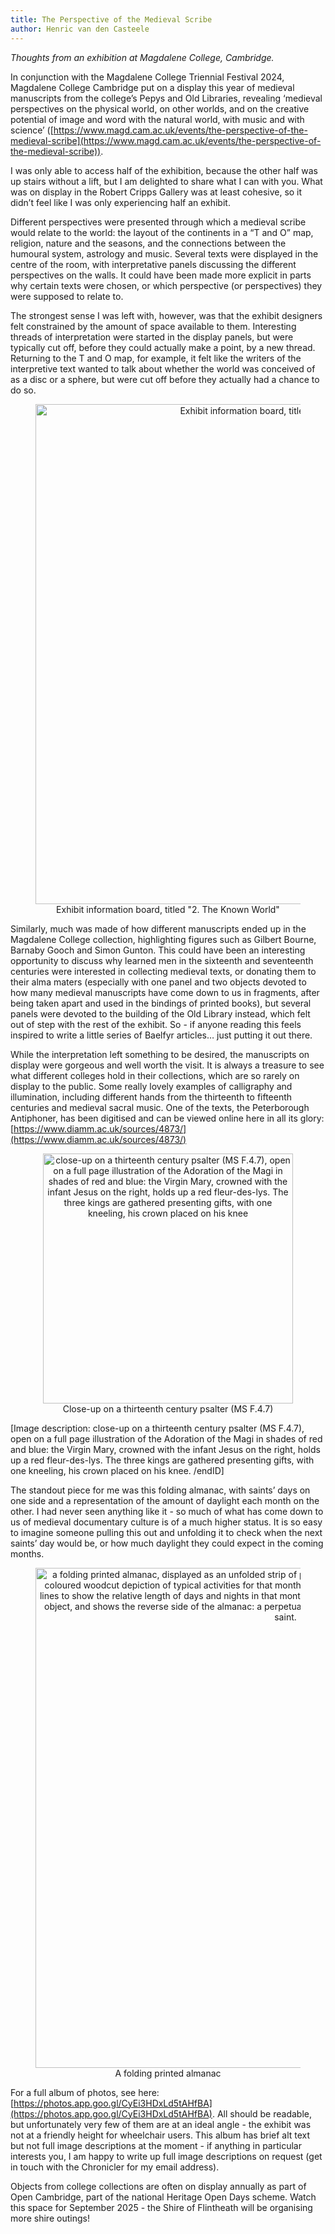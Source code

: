 ```yaml
---
title: The Perspective of the Medieval Scribe
author: Henric van den Casteele
---
```


_Thoughts from an exhibition at Magdalene College, Cambridge._

In conjunction with the Magdalene College Triennial Festival 2024, Magdalene College Cambridge put on a display this year of medieval manuscripts from the college’s Pepys and Old Libraries, revealing ‘medieval perspectives on the physical world, on other worlds, and on the creative potential of image and word with the natural world, with music and with science’ ([https://www.magd.cam.ac.uk/events/the-perspective-of-the-medieval-scribe](https://www.magd.cam.ac.uk/events/the-perspective-of-the-medieval-scribe)). 

I was only able to access half of the exhibition, because the other half was up stairs without a lift, but I am delighted to share what I can with you. What was on display in the Robert Cripps Gallery was at least cohesive, so it didn’t feel like I was only experiencing half an exhibit. 

Different perspectives were presented through which a medieval scribe would relate to the world: the layout of the continents in a “T and O” map, religion, nature and the seasons, and the connections between the humoural system, astrology and music. Several texts were displayed in the centre of the room, with interpretative panels discussing the different perspectives on the walls. It could have been made more explicit in parts why certain texts were chosen, or which perspective (or perspectives) they were supposed to relate to. 

The strongest sense I was left with, however, was that the exhibit designers felt constrained by the amount of space available to them. Interesting threads of interpretation were started in the display panels, but were typically cut off, before they could actually make a point, by a new thread. Returning to the T and O map, for example, it felt like the writers of the interpretive text wanted to talk about whether the world was conceived of as a disc or a sphere, but were cut off before they actually had a chance to do so. 


<div style="text-align: center;">
  <figure class="figure">
    <img src="/baelfyr/2024-04/exhibition/board.jpeg" width="800"
      class="figure-img rounded"
      alt="Exhibit information board, titled '2. The Known World'">
    <figcaption class="figure-caption text-center">Exhibit information board, titled "2. The Known World"</figcaption>
  </figure>
</div>


Similarly, much was made of how different manuscripts ended up in the Magdalene College collection, highlighting figures such as Gilbert Bourne, Barnaby Gooch and Simon Gunton. This could have been an interesting opportunity to discuss why learned men in the sixteenth and seventeenth centuries were interested in collecting medieval texts, or donating them to their alma maters (especially with one panel and two objects devoted to how many medieval manuscripts have come down to us in fragments, after being taken apart and used in the bindings of printed books), but several panels were devoted to the building of the Old Library instead, which felt out of step with the rest of the exhibit. So - if anyone reading this feels inspired to write a little series of Baelfyr articles… just putting it out there. 

While the interpretation left something to be desired, the manuscripts on display were gorgeous and well worth the visit. It is always a treasure to see what different colleges hold in their collections, which are so rarely on display to the public. Some really lovely examples of calligraphy and illumination, including different hands from the thirteenth to fifteenth centuries and medieval sacral music. One of the texts, the Peterborough Antiphoner, has been digitised and can be viewed online here in all its glory: [https://www.diamm.ac.uk/sources/4873/](https://www.diamm.ac.uk/sources/4873/)



<div style="text-align: center;">
  <figure class="figure">
    <img src="/baelfyr/2024-04/exhibition/closeup.jpeg" width="400"
      class="figure-img rounded"
      alt="close-up on a thirteenth century psalter (MS F.4.7), open on a full page illustration of the Adoration of the Magi in shades of red and blue: the Virgin Mary, crowned with the infant Jesus on the right, holds up a red fleur-des-lys. The three kings are gathered presenting gifts, with one kneeling, his crown placed on his knee">
    <figcaption class="figure-caption text-center">Close-up on a thirteenth century psalter (MS F.4.7)</figcaption>
  </figure>
</div>



[Image description: close-up on a thirteenth century psalter (MS F.4.7), open on a full page illustration of the Adoration of the Magi in shades of red and blue: the Virgin Mary, crowned with the infant Jesus on the right, holds up a red fleur-des-lys. The three kings are gathered presenting gifts, with one kneeling, his crown placed on his knee. /endID]

The standout piece for me was this folding almanac, with saints’ days on one side and a representation of the amount of daylight each month on the other. I had never seen anything like it - so much of what has come down to us of medieval documentary culture is of a much higher status. It is so easy to imagine someone pulling this out and unfolding it to check when the next saints’ day would be, or how much daylight they could expect in the coming months. 


<div style="text-align: center;">
  <figure class="figure">
    <img src="/baelfyr/2024-04/exhibition/almanac.jpeg" width="800"
      class="figure-img rounded"
      alt="a folding printed almanac, displayed as an unfolded strip of paper segmented into months. Each month has a hand-coloured woodcut depiction of typical activities for that month, accompanied by a circle diagram using red and black lines to show the relative length of days and nights in that month. Accompanying display text gives some context to the object, and shows the reverse side of the almanac: a perpetual calendar, with saints’ days indicated by images of the saint.">
    <figcaption class="figure-caption text-center">A folding printed almanac</figcaption>
  </figure>
</div>


For a full album of photos, see here: [https://photos.app.goo.gl/CyEi3HDxLd5tAHfBA](https://photos.app.goo.gl/CyEi3HDxLd5tAHfBA). All should be readable, but unfortunately very few of them are at an ideal angle - the exhibit was not at a friendly height for wheelchair users. This album has brief alt text but not full image descriptions at the moment - if anything in particular interests you, I am happy to write up full image descriptions on request (get in touch with the Chronicler for my email address). 

Objects from college collections are often on display annually as part of Open Cambridge, part of the national Heritage Open Days scheme. Watch this space for September 2025 - the Shire of Flintheath will be organising more shire outings! 
